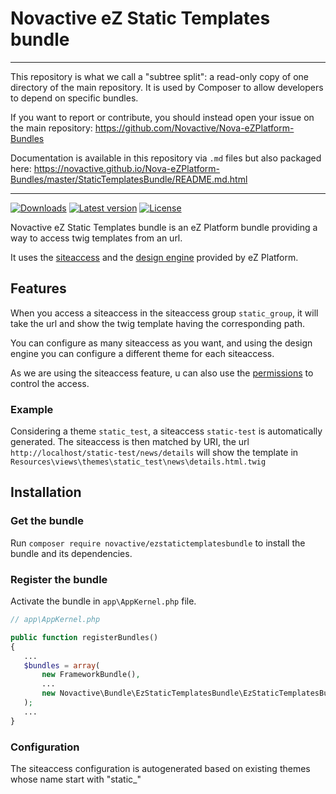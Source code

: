 # Novactive eZ Static Templates bundle

----

This repository is what we call a "subtree split": a read-only copy of one directory of the main repository. 
It is used by Composer to allow developers to depend on specific bundles.

If you want to report or contribute, you should instead open your issue on the main repository: https://github.com/Novactive/Nova-eZPlatform-Bundles

Documentation is available in this repository via `.md` files but also packaged here: https://novactive.github.io/Nova-eZPlatform-Bundles/master/StaticTemplatesBundle/README.md.html

----

[![Downloads](https://img.shields.io/packagist/dt/novactive/ezstatictemplatesbundle.svg?style=flat-square)](https://packagist.org/packages/novactive/ezstatictemplatesbundle)
[![Latest version](https://img.shields.io/github/release/Novactive/NovaeZStaticTemplatesBundle.svg?style=flat-square)](https://github.com/Novactive/NovaeZStaticTemplatesBundle/releases)
[![License](https://img.shields.io/packagist/l/novactive/ezseobundle.svg?style=flat-square)](LICENSE)

Novactive eZ Static Templates bundle is an eZ Platform bundle providing a way to access twig templates from an url.

It uses the [siteaccess](https://doc.ezplatform.com/en/latest/guide/siteaccess/) and the [design engine](https://doc.ezplatform.com/en/latest/guide/design_engine/) provided by eZ Platform.

## Features

When you access a siteaccess in the siteaccess group `static_group`, it will take the url and show the twig template having the corresponding path.

You can configure as many siteaccess as you want, and using the design engine you can configure a different theme for each siteaccess.

As we are using the siteaccess feature, u can also use the [permissions](https://doc.ezplatform.com/en/latest/guide/permissions/) to control the access.

### Example

Considering a theme `static_test`, a siteaccess `static-test` is automatically generated. The siteaccess is then matched by URI, the url `http://localhost/static-test/news/details` will show the template in `Resources\views\themes\static_test\news\details.html.twig`

## Installation

### Get the bundle

Run `composer require novactive/ezstatictemplatesbundle` to install the bundle and its dependencies.

### Register the bundle

Activate the bundle in `app\AppKernel.php` file.

```php
// app\AppKernel.php

public function registerBundles()
{
   ...
   $bundles = array(
       new FrameworkBundle(),
       ...
       new Novactive\Bundle\EzStaticTemplatesBundle\EzStaticTemplatesBundle(),
   );
   ...
}
```

### Configuration

The siteaccess configuration is autogenerated based on existing themes whose name start with "static_"
